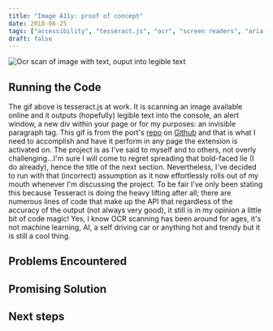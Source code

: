 ```yaml
---
title: "Image A11y: proof of concept"
date: 2018-06-25
tags: ["accessibility", "tesseract.js", "ocr", "screen readers", "aria-describedby"]
draft: false
---
```


![Ocr scan of image with text, ouput into legible text](https://github.com/naptha/tesseract.js/raw/master/demo.gif)

## Running the Code
The gif above is tesseract.js at work. It is scanning an image available online and it outputs (hopefully) legible text into the console, an alert window, a new div within your page or for my purposes: an invisible paragraph tag. This gif is from the port's [repo](https://github.com/naptha/tesseract.js#tesseractjs) on [Github](https://www.github.com) and that is what I need to accomplish and have it perform in any page the extension is activated on. The project is as I've said to myself and to others, not overly challenging...I'm sure I will come to regret spreading that bold-faced lie (I do already), hence the title of the next section. Nevertheless, I've decided to run with that (incorrect) assumption as it now effortlessly rolls out of my mouth whenever I'm discussing the project. To be fair I've only been stating this because Tesseract is doing the heavy lifting after all; there are numerous lines of code that make up the API that regardless of the accuracy of the output (not always very good), it still is in my opinion a little bit of code magic! Yes, I know OCR scanning has been around for ages, it's not machine learning, AI, a self driving car or anything hot and trendy but it is still a cool thing.   

## Problems Encountered


## Promising Solution


## Next steps
